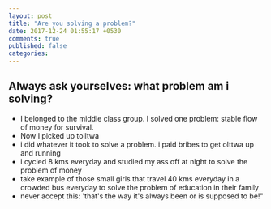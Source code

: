 ```yaml
---
layout: post
title: "Are you solving a problem?"
date: 2017-12-24 01:55:17 +0530
comments: true
published: false
categories:
---
```


## Always ask yourselves: what problem am i solving?
- I belonged to the middle class group. I solved one problem: stable flow of money for survival.
- Now I picked up tolltwa
- i did whatever it took to solve a problem. i paid bribes to get olttwa up and running
- i cycled 8 kms everyday and studied my ass off at night to solve the problem of money
- take example of those small girls that travel 40 kms everyday in a crowded bus everyday to solve the problem of education in their family
- never accept this: 'that's the way it's always been or is supposed to be!"
